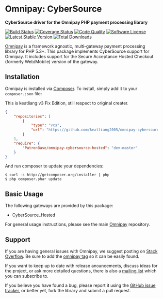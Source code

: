 # Omnipay: CyberSource

**CyberSource driver for the Omnipay PHP payment processing library**

[![Build Status](https://travis-ci.org/PatronBase/omnipay-cybersource-hosted.png?branch=master)](https://travis-ci.org/PatronBase/omnipay-cybersource-hosted)
[![Coverage Status](https://img.shields.io/scrutinizer/coverage/g/PatronBase/omnipay-cybersource-hosted.svg?style=flat)](https://scrutinizer-ci.com/g/PatronBase/omnipay-cybersource-hosted/code-structure)
[![Code Quality](https://img.shields.io/scrutinizer/g/PatronBase/omnipay-cybersource-hosted.svg?style=flat)](https://scrutinizer-ci.com/g/PatronBase/omnipay-cybersource-hosted/?branch=master)
[![Software License](https://img.shields.io/badge/license-MIT-brightgreen.svg?style=flat)](LICENSE.md)
[![Latest Stable Version](https://poser.pugx.org/PatronBase/omnipay-cybersource-hosted/version.png)](https://packagist.org/packages/patronbase/omnipay-cybersource-hosted)
[![Total Downloads](https://poser.pugx.org/patronbase/omnipay-cybersource-hosted/d/total.png)](https://packagist.org/packages/patronbase/omnipay-cybersource-hosted)


[Omnipay](https://github.com/thephpleague/omnipay) is a framework agnostic, multi-gateway payment
processing library for PHP 5.3+. This package implements CyberSource support for Omnipay. It includes
support for the Secure Acceptance Hosted Checkout (formerly Web/Mobile) version of the gateway.

## Installation

Omnipay is installed via [Composer](http://getcomposer.org/). To install, simply add it
to your `composer.json` file:

This is keatliang v3 Fix Edition, still respect to original creater.

```json
{
    "repositories": [
        {
            "type": "vcs",
            "url": "https://github.com/keatliang2005/omnipay-cybersource-hosted.git"
        }
    ],
    "require": {
        "PatronBase/omnipay-cybersource-hosted": "dev-master"
    }
}
```

And run composer to update your dependencies:

    $ curl -s http://getcomposer.org/installer | php
    $ php composer.phar update

## Basic Usage

The following gateways are provided by this package:

* CyberSource_Hosted

For general usage instructions, please see the main [Omnipay](https://github.com/thephpleague/omnipay)
repository.

## Support

If you are having general issues with Omnipay, we suggest posting on
[Stack Overflow](http://stackoverflow.com/). Be sure to add the
[omnipay tag](http://stackoverflow.com/questions/tagged/omnipay) so it can be easily found.

If you want to keep up to date with release anouncements, discuss ideas for the project,
or ask more detailed questions, there is also a [mailing list](https://groups.google.com/forum/#!forum/omnipay) which
you can subscribe to.

If you believe you have found a bug, please report it using the [GitHub issue tracker](https://github.com/PatronBase/omnipay-cybersource-hosted/issues),
or better yet, fork the library and submit a pull request.
